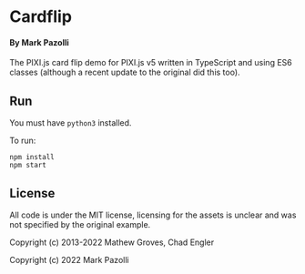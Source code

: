 # Cardflip

#### By Mark Pazolli

The PIXI.js card flip demo for PIXI.js v5 written in TypeScript and 
using ES6 classes (although a recent update to the original did 
this too).

## Run

You must have `python3` installed.

To run:

```
npm install
npm start
```

## License

All code is under the MIT license, licensing for the assets is 
unclear and was not specified by the original example.

Copyright (c) 2013-2022 Mathew Groves, Chad Engler

Copyright (c) 2022 Mark Pazolli
